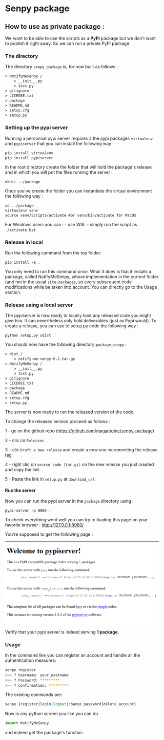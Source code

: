 # Senpy package


## How to use as private package :

We want to be able to use the scripts as a **PyPi** package but we don't want to publish it right away. So we can run a private PyPi package


### The directory 

The directory ```senpy_package``` is, for now built as follows :
```
> NotifyMeSenpy /
    > __init__.py
    > test.py
> gitignore
> LICENSE.txt
> package
> README.md
> setup.cfg
> setup.py
```


### Setting up the pypi server

Running a personnal pypi server requires a the pypi packages ```virtualenv``` and ```pypiserver``` that you can install the following way :

```shell
pip install virtualenv
pip install pypiserver
```

In the root directory create the folder that will hold the package's release and in which you will put the files running the server :

```shell
mkdir ../package
```

Once you've create the folder you can instantiate the virtual environment the following way :

```shell
cd ../package
virtualenv venv
source venv/Scripts/activate #or venv/bin/activate for MacOS
```

For Windows users you can :
    - use WSL
    - simply run the script as ``` ./activate.bat ```


### Release in local

Run the following command from the top folder:
```
pip install -e .
```
You only need to run this command once. What it does is that it installs a package, called NotifyMeSenpy, whose implementation in the current folder (and not in the usual `site-packages`, so every subsequent code modifications while be taken into account.
You can directly go to the Usage section.

### Release using a local server

The pypiserver is now ready to locally host any released code you might give him. It can nevertheless only hold deliverables (just as Pypi would). To create a release, you can use to setup.py code the following way :

```shell
python setup.py sdist
```

You should now have the following directory ```package_senpy``` :
```
> dist /
    > notify-me-senpy-0.1.tar.gz
> NotifyMeSenpy /
    > __init__.py
    > test.py
> gitignore
> LICENSE.txt
> package
> README.md
> setup.cfg
> setup.py
```

The server is now ready to run the released version of the code.

To change the released version proceed as follows :

1 - go on the github repo (https://github.com/magantoine/senpy-package)

2 - clic on ```Releases```

3 - clic ```Draft a new release``` and create a new one incrementing the release tag

4 - right clic on ```source code (tar.gz)``` on the new release you just created and copy the link

5 - Paste the link in ```setup.py``` at ```download_url```

#### Run the server

Now you can run the pypi server in the ```package``` directory using :

```
pypi-server -p 8080 .
```

To check everything went well you can try to loading this page on your favorite browser : http://127.0.0.1:8080/


You're supposed to get the following page :


![pypi running](medias/pypi_running.png)


Verify that your pypi server is indeed serving **1 package**.


### Usage

In the command line you can register an account and handle all the authentication measures:
```bash
senpy register
>>> ? Username: your_username
>>> ? Password: *********
>>> ? Confirmation: *********
```

The existing commands are:
```bash
senpy {register|login|logout|change_password|delete_account}
```

Now in any python screen you like you can do 

```python
import NotifyMeSenpy
``` 

and indeed get the package's function











